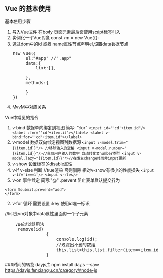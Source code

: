 ## Vue 的基本使用
   基本使用步骤 
   1. 导入Vue文件 在body 页面元素最后面使用script标签引入
   2. 实例化一个Vue对象 const vm = new Vue({})
   3. 通过dom中的id 或者 name属性节点声明el,设置data数据节点 
<pre>
   new Vue({
        el:"#app" //".app"
        data:{
            list:[],

        },
        methods:{
            
        }
   })
</pre>
   4. MvvM中对应关系


   Vue中常见的指令
   1. v-bind 数据单向绑定到视图 简写: ":for"
   `
    <input id="'cd'+item.id"/>
    <label :for="'cd'+item.id"></label>
    <label v-bind:for="'cd'+item.id"></label>
   `
   1. v-model 数据双向绑定视图到数据源
   `
    <input v-model.trim="{{item.id}}"/> //移除输入的空格
    <input v-model.number="{{item.id}}"/>//获取用户输入的数字 自动转化文number类型
    <input v-model.lazy="{{item.id}}"/>//在发生change时而非input更新
   `
   1. v-show 设置标签的disable属性
   2. v-if v-else 判断 //true渲染 否则删除 相对v-show有很小的性能损失
   `
    <input v-if="1===1"/>
    <input v-eles/>
   `
   1. v-on 事件绑定 简写:"@" .prevent 阻止表单默认提交行为
  
    <form @submit.prevent="add">
    </form>

   2. v-for 循环 需要设置 :key 使用id唯一标识
   <tr v-for="item in list"></tr>//list是vm对象中data属性里面的一个子元素
  
<pre>
    Vue过滤器用法   
     remove(id)
                {
                    console.log(id);
                    //过滤出不删的数组
                    this.list=this.list.filter(item=>item.id!==id)                  
                }
</pre>  
   
###时间的转换 dayjs库
   npm install dayjs --save
   https://dayjs.fenxianglu.cn/category/#node-js